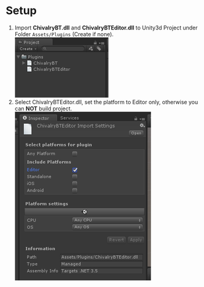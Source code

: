 # Setup
1. Import **ChivalryBT.dll** and **ChivalryBTEditor.dll** to Unity3d Project under Folder `Assets/Plugins` (Create if none).  
    ![Figure1](https://github.com/teddyzhang29/ChivalryBT/blob/master/Images/setup1.png)
2. Select ChivalryBTEditor.dll, set the platform to Editor only, otherwise you can **NOT** build project.  
    ![Figure2](https://github.com/teddyzhang29/ChivalryBT/blob/master/Images/setup2.png)
